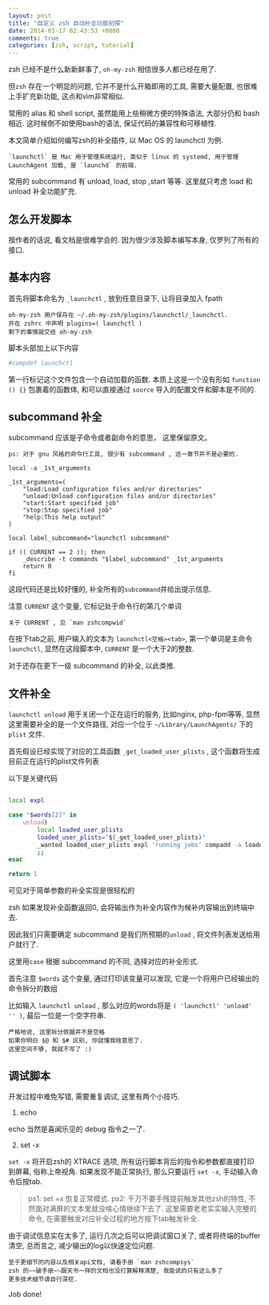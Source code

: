 ```yaml
---
layout: post
title: "自定义 zsh 自动补全功能初探"
date: 2014-03-17 02:43:53 +0800
comments: true
categories: [zsh, script, tutorial]
---
```


zsh 已经不是什么新新鲜事了, `oh-my-zsh` 相信很多人都已经在用了.

但`zsh` 存在一个明显的问题, 它并不是什么开箱即用的工具, 需要大量配置, 也很难上手扩充新功能, 这点和vim非常相似.

常用的 alias 和 shell script, 虽然能用上些稍微方便的特殊语法, 大部分仍和 bash 相近. 这时候倒不如使用bash的语法, 保证代码的兼容性和可移植性.

本文简单介绍如何编写zsh的补全插件, 以 Mac OS 的 launchctl 为例.

    `launchctl` 是 Mac 用于管理系统运行, 类似于 linux 的 systemd, 用于管理 LaunchAgent 加载, 是 `launchd` 的前端.

常用的 subcommand 有 unload, load, stop ,start 等等. 这里就只考虑 load 和 unload 补全功能扩充.

## 怎么开发脚本

按作者的话说, 看文档是很难学会的. 因为很少涉及脚本编写本身, 仅罗列了所有的接口.

## 基本内容

首先将脚本命名为 `_launchctl` , 放到任意目录下, 让将目录加入 fpath

    oh-my-zsh 用户保存在 ~/.oh-my-zsh/plugins/launchctl/_launchctl.
    并在 zshrc 中声明 plugins=( launchctl )
    剩下的事情就交给 oh-my-zsh

脚本头部加上以下内容

```bash
#compdef launchctl
```

第一行标记这个文件包含一个自动加载的函数. 
本质上这是一个没有形如 `function () {}` 包裹着的函数体,
和可以直接通过 `source` 导入的配置文件和脚本是不同的.

## subcommand 补全
    
subcommand 应该是子命令或者副命令的意思， 这里保留原文。

    ps: 对于 gnu 风格的命令行工具, 很少有 subcommand , 这一章节并不是必要的.

```
local -a _1st_arguments

_1st_arguments=(
    "load:Load configuration files and/or directories"
    "unload:Unload configuration files and/or directories"
    "start:Start specified job"
    "stop:Stop specified job"
    "help:This help output"
)

local label_subcommand="launchctl subcommand"

if (( CURRENT == 2 )); then
    _describe -t commands "$label_subcommand" _1st_arguments
    return 0
fi
```

这段代码还是比较好懂的, 补全所有的`subcommand`并给出提示信息.

注意 `CURRENT` 这个变量, 它标记处于命令行的第几个单词

    关于 CURRENT , 见 `man zshcompwid`

在按下tab之前, 用户输入的文本为 `launchctl<空格><tab>`, 第一个单词是主命令`launchctl`, 显然在这段脚本中, `CURRENT` 是一个大于2的整数.

对于还存在更下一级 subcommand 的补全, 以此类推.

## 文件补全

`launchctl unload` 用于关闭一个正在运行的服务, 比如nginx, php-fpm等等, 显然这里需要补全的是一个文件路径, 对应一个位于 `~/Library/LaunchAgents/` 下的 `plist` 文件.

首先假设已经实现了对应的工具函数 `_get_loaded_user_plists` , 这个函数将生成目前正在运行的plist文件列表

以下是关键代码

```bash

local expl

case "$words[2]" in 
    unload)
        local loaded_user_plists
        loaded_user_plists="$(_get_loaded_user_plists)"
        _wanted loaded_user_plists expl 'running jobs' compadd -a loaded_user_plists
        ;;
esac

return 1
```

可见对于简单参数的补全实现是很轻松的

zsh 如果发现补全函数返回0, 会将输出作为补全内容作为候补内容输出到终端中去.

因此我们只需要确定 subcommand 是我们所预期的`unload` , 将文件列表发送给用户就行了.

这里用`case` 根据 subcommand 的不同, 选择对应的补全形式.

首先注意 `$words` 这个变量, 通过打印该变量可以发现, 它是一个将用户已经输出的命令拆分的数组

比如输入 `launchctl unload` , 那么对应的words将是 `( 'launchctl' 'unload' '' )`, 最后一位是一个空字符串.

    严格地说, 这里拆分依据并不是空格
    如果你明白 $@ 和 $# 区别, 你就懂我啥意思了. 
    这里空间不够, 我就不写了 :)

## 调试脚本

开发过程中难免写错, 需要重复调试, 这里有两个小技巧.

1. echo

echo 当然是喜闻乐见的 debug 指令之一了.

2. set -x 

`set -x` 将开启zsh的 XTRACE 选项, 所有运行脚本背后的指令和参数都直接打印到屏幕, 俗称上帝视角.
如果发现不能正常执行, 那么只要运行 `set -x`, 手动输入命令后按tab. 

> ps1: set +x 恢复正常模式.
> ps2: 千万不要手残提前触发其他zsh的特性, 不然面对满屏的文本里就没啥心情继续下去了. 这里需要老老实实输入完整的命令, 在需要触发对应补全过程的地方按下tab触发补全.

由于调试信息实在太多了, 运行几次之后可以把调试窗口关了, 或者将终端的buffer清空, 总而言之, 减少输出的log以快速定位问题.

    至于更细节的内容以及相关api文档, 请看手册 `man zshcompsys`
    zsh 的~~破手册~~跟天书一样的文档也没打算解释清楚, 我能说的只有这么多了
    更多技术细节请自行深挖.

Job done!
